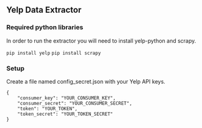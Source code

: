 ## Yelp Data Extractor

### Required python libraries

In order to run the extractor you will need to install yelp-python and scrapy.

```pip install yelp```
```pip install scrapy```

### Setup

Create a file named config_secret.json with your Yelp API keys.

```
{
    "consumer_key": "YOUR_CONSUMER_KEY",
    "consumer_secret": "YOUR_CONSUMER_SECRET",
    "token": "YOUR_TOKEN",
    "token_secret": "YOUR_TOKEN_SECRET"
}
```